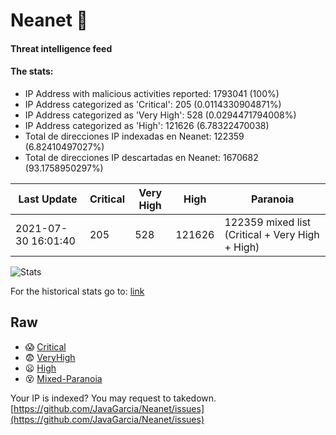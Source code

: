 # Neanet :hocho:
#### Threat intelligence feed
#### The stats:

- IP Address with malicious activities reported: 1793041 (100%)
- IP Address categorized as 'Critical':  205 (0.0114330904871%)
- IP Address categorized as 'Very High':  528 (0.0294471794008%)
- IP Address categorized as 'High':  121626 (6.78322470038)
- Total de direcciones IP indexadas en Neanet:  122359 (6.82410497027%)
- Total de direcciones IP descartadas en Neanet:  1670682 (93.1758950297%)

| Last Update | Critical | Very High | High | Paranoia |
| --- | --- | --- | --- | --- |
| 2021-07-30 16:01:40 | 205 | 528 | 121626 | 122359 mixed list (Critical + Very High + High)|

![Stats](https://docs.google.com/spreadsheets/d/e/2PACX-1vSnaNMIXVabIpDJjufMlzH7poXnshF3mgd8Is1g9ytUEzVsP5my4Trn8f-xkoLLQ38xpL3HtmUexLo6/pubchart?oid=501124687&format=image)

For the historical stats go to: [link](/stats.csv)
## Raw
- :scream: [Critical](https://raw.githubusercontent.com/JavaGarcia/Neanet/master/blacklists/neanet_critical.txt)
- :fearful: [VeryHigh](https://raw.githubusercontent.com/JavaGarcia/Neanet/master/blacklists/neanet_veryHigh.txtt)
- :frowning: [High](https://raw.githubusercontent.com/JavaGarcia/Neanet/master/blacklists/neanet_high.txt)
- :dizzy_face: [Mixed-Paranoia](https://raw.githubusercontent.com/JavaGarcia/Neanet/master/blacklists/neanet_all.txt)


Your IP is indexed? You may request to takedown. [https://github.com/JavaGarcia/Neanet/issues](https://github.com/JavaGarcia/Neanet/issues)

























































































































































































































































































































































































































































































































































































































































































































































































































































































































































































































































































































































































































































































































































































































































































































































































































































































































































































































































































































































































































































































































































































































































































































































































































































































































































































































































































































































































































































































































































































































































































































































































































































































































































































































































































































































































































































































































































































































































































































































































































































































































































































































































































































































































































































































































































































































































































































































































































































































































































































































































































































































































































































































































































































































































































































































































































































































































































































































































































































































































































































































































































































































































































































































































































































































































































































































































































































































































































































































































































































































































































































































































































































































































































































































































































































































































































































































































































































































































































































































































































































































